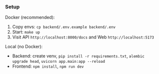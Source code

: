 ### Setup

Docker (recommended):

1. Copy envs: `cp backend/.env.example backend/.env`
2. Start: `make up`
3. Visit API `http://localhost:8000/docs` and Web `http://localhost:5173`

Local (no Docker):

- Backend: create venv, `pip install -r requirements.txt`, `alembic upgrade head`, `uvicorn app.main:app --reload`
- Frontend: `npm install`, `npm run dev`
